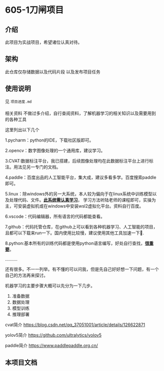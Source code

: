 # 605-1刀闸项目

## 介绍

此项目为实战项目，希望诸位认真对待。

## 架构

此仓库仅存储数据以及代码片段
以及发布项目任务

## 使用说明
见 `项目进度.md`

####
相关资料
不做过多介绍，自行查阅资料，了解机器学习的相关知识以及需要用到的各种工具

这里列出以下几个

1.pycharm：python的IDE，下载社区版即可。

2.opencv：数字图像处理的一个通用库，建议学习。

3.CVAT:数据标注平台，我已搭建，后续图像处理均在此数据标注平台上进行标注。用法见另一专门的文档。

4.paddle：百度出品的人工智能平台，集大成，建议多看多学。百度搜索paddle即可。

5.linux：除windows外的另一大系统，本人较为偏向于在linux系统中训练模型以及处理代码、文件。**<u>此系统需认真学习</u>**， 学习方法听陆老师的课程即可，实操为主，可安装虚拟机或在windows中安装wsl2虚拟化平台。资料自行百度。

6.vscode：代码编辑器，所有语言的代码都能查看。

7.github：代码托管仓库，在github上可以看到各种机器学习、人工智能的项目，且都可以下载来run一下。国内使用比较慢，建议使用其他工具加速一下🐶.

8.python:基本所有的训练代码都是使用python语言编写，好处自行查找，**<u>很重要</u>**。

..........

还有很多。不一一列举。有不懂的可以问我，但是先自己好好想一下问题，有一个自己的方法再来探讨。

机器学习的主要步骤大概可以先分为一下几步。

1. 准备数据
2. 数据处理
3. 模型训练
4. 推理部署

cvat简介
https://blog.csdn.net/qq_37051001/article/details/126622871

yolov5简介
https://github.com/ultralytics/yolov5

paddle简介
https://www.paddlepaddle.org.cn/

## 本项目文档





